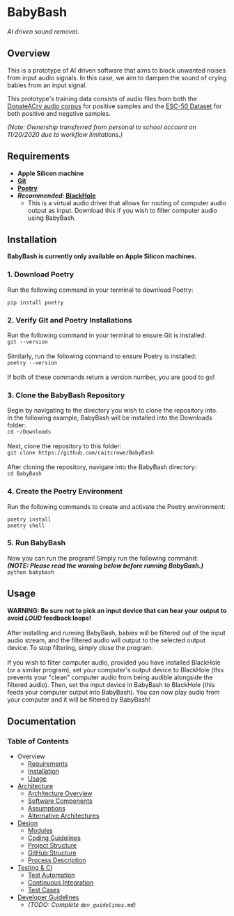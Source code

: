 # BabyBash
*AI driven sound removal.*


## Overview
This is a prototype of AI driven software that aims to block unwanted noises from input audio signals.  In this case, we aim to dampen the sound of crying babies from an input signal.

This prototype's training data consists of audio files from both the [DonateACry audio corpus](https://github.com/gveres/donateacry-corpus) for positive samples and the [ESC-50 Dataset](https://github.com/karolpiczak/ESC-50) for both positive and negative samples.

*(Note: Ownership transferred from personal to school account on 11/20/2020 due to workflow limitations.)*


## Requirements
- **Apple Silicon machine**
- **[Git](https://git-scm.com/downloads)**
- **[Poetry](https://python-poetry.org/docs/#installation)**
- ***Recommended:* [BlackHole](https://existential.audio/blackhole/)**
  - This is a virtual audio driver that allows for routing of computer audio output as input. Download this if you wish to filter computer audio using BabyBash.


## Installation
**BabyBash is currently only available on Apple Silicon machines.**<br>

### 1. Download Poetry
Run the following command in your terminal to download Poetry:
```
pip install poetry
```

### 2. Verify Git and Poetry Installations
Run the following command in your terminal to ensure Git is installed:<br>
`git --version`
<br><br>
Similarly, run the following command to ensure Poetry is installed:<br>
`poetry --version`
<br><br>
If both of these commands return a version number, you are good to go!

### 3. Clone the BabyBash Repository
Begin by navigating to the directory you wish to clone the repository into.<br>
In the following example, BabyBash will be installed into the Downloads folder:<br>
`cd ~/Downloads`
<br><br>
Next, clone the repository to this folder:<br>
`git clone https://github.com/caitcrowe/BabyBash`
<br><br>
After cloning the repository, navigate into the BabyBash directory:<br>
`cd BabyBash`

### 4. Create the Poetry Environment
Run the following commands to create and activate the Poetry environment:<br>
```
poetry install
poetry shell
```

### 5. Run BabyBash
Now you can run the program! Simply run the following command:<br>
***(NOTE: Please read the warning below before running BabyBash.)***<br>
`python babybash`


## Usage
**WARNING: Be sure not to pick an input device that can hear your output to avoid *LOUD* feedback loops!**
<br><br>
After installing and running BabyBash, babies will be filtered out of the input audio stream, and the filtered audio will output to the selected output device. To stop filtering, simply close the program.
<br><br>
If you wish to filter computer audio, provided you have installed BlackHole (or a similar program), set your computer's output device to BlackHole (this prevents your "clean" computer audio from being audible alongside the filtered audio). Then, set the input device in BabyBash to BlackHole (this feeds your computer output into BabyBash). You can now play audio from your computer and it will be filtered by BabyBash!


## Documentation
### Table of Contents
- Overview
  - [Requirements](#requirements)
  - [Installation](#installation)
  - [Usage](#usage)
- [Architecture](documentation/architecture.md)
  - [Architecture Overview](documentation/architecture.md#architecture-overview)
  - [Software Components](documentation/architecture.md#software-components)
  - [Assumptions](documentation/architecture.md#assumptions)
  - [Alternative Architectures](documentation/architecture.md#alternative-architectures)
- [Design](documentation/design.md)
  - [Modules](documentation/design.md#modules)
  - [Coding Guidelines](documentation/design.md#coding-guidelines)
  - [Project Structure](documentation/design.md#project-structure)
  - [GitHub Structure](documentation/design.md#github-structure)
  - [Process Description](documentation/design.md#process-description)
- [Testing & CI](documentation/testing.md)
  - [Test Automation](documentation/testing.md#test-automation)
  - [Continuous Integration](documentation/testing.md#continuous-integration)
  - [Test Cases](documentation/testing.md#test-cases)
- [Developer Guidelines](documentation/dev_guidelines.md)
  - *(TODO: Complete `dev_guidelines.md`)*